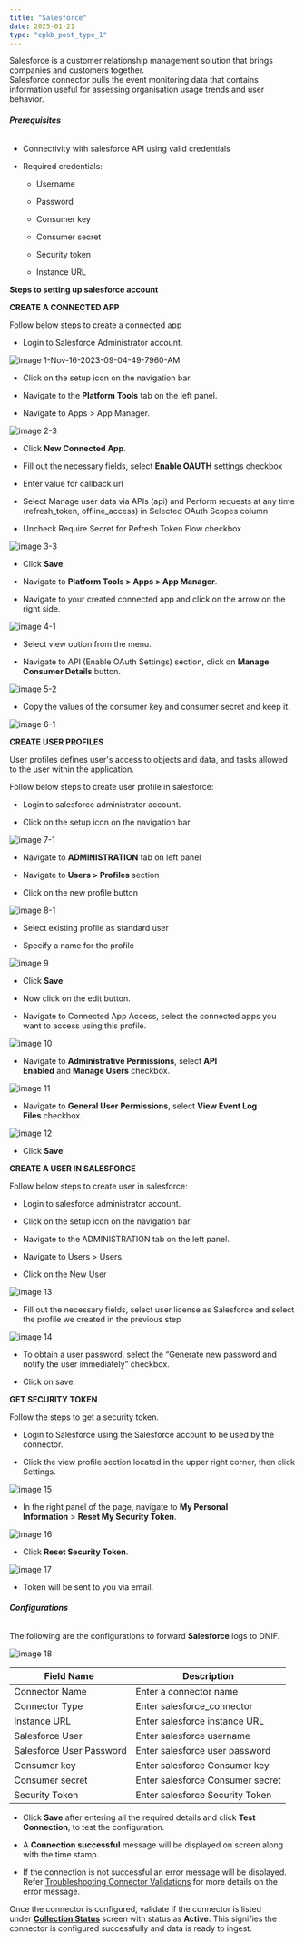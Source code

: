 ```yaml
---
title: "Salesforce"
date: 2025-01-21
type: "epkb_post_type_1"
---
```


Salesforce is a customer relationship management solution that brings companies and customers together.  
Salesforce connector pulls the event monitoring data that contains information useful for assessing organisation usage trends and user behavior.

###### **Prerequisites**

- Connectivity with salesforce API using valid credentials

- Required credentials:
    - Username
    
    - Password
    
    - Consumer key
    
    - Consumer secret
    
    - Security token
    
    - Instance URL

**Steps to setting up salesforce account**

**CREATE A CONNECTED APP**

Follow below steps to create a connected app

- Login to Salesforce Administrator account.

![image 1-Nov-16-2023-09-04-49-7960-AM](./images-Salesforce/Salesforce-1.webp)

- Click on the setup icon on the navigation bar.

- Navigate to the **Platform Tools** tab on the left panel.

- Navigate to Apps > App Manager.  
    

![image 2-3](./images-Salesforce/Salesforce-2.webp)

- Click **New Connected App**.

- Fill out the necessary fields, select **Enable OAUTH** settings checkbox

- Enter value for callback url

- Select Manage user data via APIs (api) and Perform requests at any time (refresh\_token, offline\_access) in Selected OAuth Scopes column

- Uncheck Require Secret for Refresh Token Flow checkbox  
      
    

![image 3-3](./images-Salesforce/Salesforce-3.webp)

- Click **Save**.

- Navigate to **Platform Tools > Apps > App Manager**.

- Navigate to your created connected app and click on the arrow on the right side.  
      
    

![image 4-1](./images-Salesforce/Salesforce-4.webp)

- Select view option from the menu.

- Navigate to API (Enable OAuth Settings) section, click on **Manage Consumer Details** button.  
      
    

![image 5-2](./images-Salesforce/Salesforce-5.webp)

- Copy the values of the consumer key and consumer secret and keep it.  
    

![image 6-1](./images-Salesforce/Salesforce-6.webp)

**CREATE USER PROFILES**

User profiles defines user's access to objects and data, and tasks allowed to the user within the application.

Follow below steps to create user profile in salesforce:

- Login to salesforce administrator account.

- Click on the setup icon on the navigation bar.

![image 7-1](./images-Salesforce/Salesforce-7.webp)

- Navigate to **ADMINISTRATION** tab on left panel

- Navigate to **Users > Profiles** section

- Click on the new profile button  
      
    

![image 8-1](./images-Salesforce/Salesforce-8.webp)

- Select existing profile as standard user

- Specify a name for the profile  
      
    

![image 9](./images-Salesforce/Salesforce-9.webp)

- Click **Save**

- Now click on the edit button.

- Navigate to Connected App Access, select the connected apps you want to access using this profile.  
      
    

![image 10](./images-Salesforce/Salesforce-10.webp)

- Navigate to **Administrative Permissions**, select **API Enabled** and **Manage Users** checkbox.  
      
    

![image 11 ](./images-Salesforce/Salesforce-11.webp)

- Navigate to **General User Permissions**, select **View Event Log Files** checkbox.  
      
    

![image 12](./images-Salesforce/Salesforce-12.webp)

- Click **Save**.

**CREATE A USER IN SALESFORCE**

Follow below steps to create user in salesforce:

- Login to salesforce administrator account.

- Click on the setup icon on the navigation bar.

- Navigate to the ADMINISTRATION tab on the left panel.

- Navigate to Users > Users.

- Click on the New User  
      
    

![image 13](./images-Salesforce/Salesforce-13.webp)

- Fill out the necessary fields, select user license as Salesforce and select the profile we created in the previous step  
    

![image 14](./images-Salesforce/Salesforce-14.webp)

- To obtain a user password, select the “Generate new password and notify the user immediately” checkbox.

- Click on save.

**GET SECURITY TOKEN**

Follow the steps to get a security token.

- Login to Salesforce using the Salesforce account to be used by the connector.

- Click the view profile section located in the upper right corner, then click Settings.  
      
    

![image 15](./images-Salesforce/Salesforce-15.webp)

- In the right panel of the page, navigate to **My Personal Information** > **Reset My Security Token**.  
      
    

![image 16](./images-Salesforce/Salesforce-16.webp)

- Click **Reset Security Token**.

![image 17](./images-Salesforce/Salesforce-17.webp)

- Token will be sent to you via email.

###### **Configurations**

The following are the configurations to forward **Salesforce** logs to DNIF.‌  

![image 18](./images-Salesforce/Salesforce-18.webp)

| **Field Name**  | **Description** |
| --- | --- |
| Connector Name | Enter a connector name |
| Connector Type | Enter salesforce\_connector |
| Instance URL | Enter salesforce instance URL |
| Salesforce User | Enter salesforce username |
| Salesforce User Password | Enter salesforce user password |
| Consumer key | Enter salesforce Consumer key |
| Consumer secret | Enter salesforce Consumer secret |
| Security Token | Enter salesforce Security Token |

- Click **Save** after entering all the required details and click **Test Connection**, to test the configuration.

- A **Connection successful** message will be displayed on screen along with the time stamp.

- If the connection is not successful an error message will be displayed. Refer [Troubleshooting Connector Validations](https://dnif.it/kb/troubleshooting-and-debugging/troubleshooting-connector-validations/) for more details on the error message.

Once the connector is configured, validate if the connector is listed under **[Collection Status](https://dnif.it/kb/operations/collection-status/)** screen with status as **Active**. This signifies the connector is configured successfully and data is ready to ingest.
